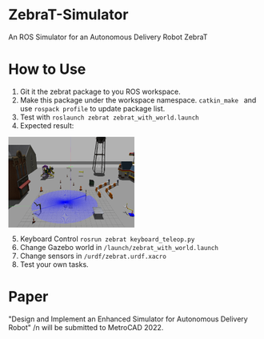 # ZebraT-Simulator
An ROS Simulator for an Autonomous Delivery Robot ZebraT

# How to Use
1. Git it the zebrat package to you ROS workspace.
2. Make this package under the workspace namespace.
`catkin_make ` and use `rospack profile` to update package list.
3. Test with `roslaunch zebrat zebrat_with_world.launch`
4. Expected result:
 <img src="./zsim.png" width = "50%" height = "50%" alt="Simulation" align=center />

5. Keyboard Control `rosrun zebrat keyboard_teleop.py`
6. Change Gazebo world in `/launch/zebrat_with_world.launch`
7. Change sensors in `/urdf/zebrat.urdf.xacro`
8. Test your own tasks.

# Paper
"Design and Implement an Enhanced Simulator for Autonomous Delivery Robot"
/n will be submitted to MetroCAD 2022.
